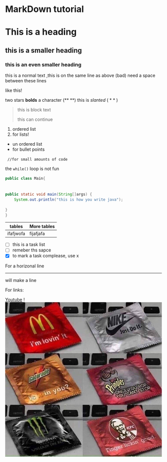 # MarkDown tutorial

# This is a heading

## this is a smaller heading

### this is an even smaller heading

this is a normal text
,this is on the same line as above (bad) need a space between these lines

like this!

two stars **bolds** a character (** **) this is *slanted* ( * * )

>this is block text
> 
> this can continue


1. ordered list
2. for lists!

- un ordered list
- for bullet points

` //for small amounts of code`

the `while()` loop is not fun

```java
public class Main{
    

public static void main(String[]args) {
    System.out.println("this is how you write java");

}
}

```

| tables    | More tables |
|-----------|-------------|
 | ifafjwofa | fijafjafa   |

- [ ] this is a task list
- [ ] remeber ths sapce
- [x] to mark a task complease, use x

For a horizonal line

---

will make a line


For links:

[Youtube](https://www.youtube.com/)
!![img_1.png](img_1.png)


